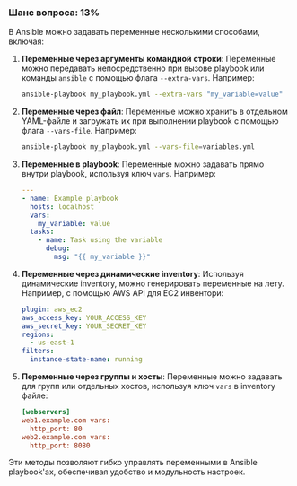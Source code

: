 ### Шанс вопроса: 13%

В Ansible можно задавать переменные несколькими способами, включая:

1. **Переменные через аргументы командной строки**:
   Переменные можно передавать непосредственно при вызове playbook или команды `ansible` с помощью флага `--extra-vars`. Например:
   ```bash
   ansible-playbook my_playbook.yml --extra-vars "my_variable=value"
   ```

2. **Переменные через файл**:
   Переменные можно хранить в отдельном YAML-файле и загружать их при выполнении playbook с помощью флага `--vars-file`. Например:
   ```bash
   ansible-playbook my_playbook.yml --vars-file=variables.yml
   ```

3. **Переменные в playbook**:
   Переменные можно задавать прямо внутри playbook, используя ключ `vars`. Например:
   ```yaml
   ---
   - name: Example playbook
     hosts: localhost
     vars:
       my_variable: value
     tasks:
       - name: Task using the variable
         debug:
           msg: "{{ my_variable }}"
   ```

4. **Переменные через динамические inventory**:
   Используя динамические inventory, можно генерировать переменные на лету. Например, с помощью AWS API для EC2 инвентори:
   ```yaml
   plugin: aws_ec2
   aws_access_key: YOUR_ACCESS_KEY
   aws_secret_key: YOUR_SECRET_KEY
   regions:
     - us-east-1
   filters:
     instance-state-name: running
   ```

5. **Переменные через группы и хосты**:
   Переменные можно задавать для групп или отдельных хостов, используя ключ `vars` в inventory файле:
   ```ini
   [webservers]
   web1.example.com vars:
     http_port: 80
   web2.example.com vars:
     http_port: 8080
   ```

Эти методы позволяют гибко управлять переменными в Ansible playbook'ах, обеспечивая удобство и модульность настроек.